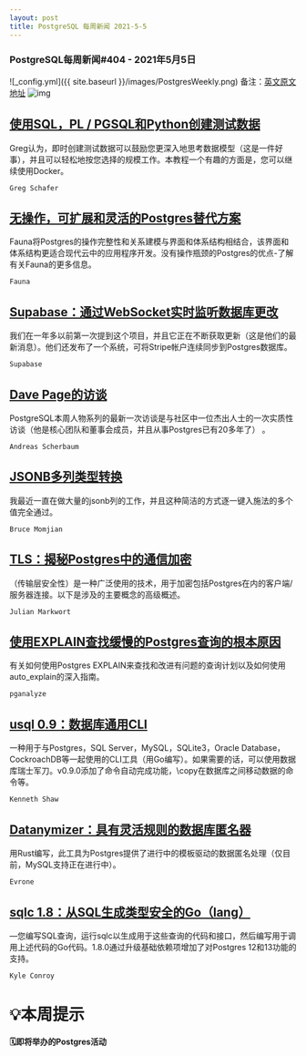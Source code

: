```yaml
---
layout: post
title: PostgreSQL 每周新闻 2021-5-5
---
```

### PostgreSQL每周新闻#404 - 2021年5月5日
![_config.yml]({{ site.baseurl }}/images/PostgresWeekly.png)
备注：[英文原文地址](https://postgresweekly.com/issues/404)
![img](https://res.cloudinary.com/cpress/image/upload/w_1280,e_sharpen:60/psuhygcnaxoh6wlhdjje.jpg)
## [使用SQL，PL / PGSQL和Python创建测试数据](https://postgresweekly.com/link/107378/web)
Greg认为，即时创建测试数据可以鼓励您更深入地思考数据模型（这是一件好事），并且可以轻松地按您选择的规模工作。本教程一个有趣的方面是，您可以继续使用Docker。


`Greg Schafer `
## [无操作，可扩展和灵活的Postgres替代方案](https://postgresweekly.com/link/107379/web)
Fauna将Postgres的操作完整性和关系建模与界面和体系结构相结合，该界面和体系结构更适合现代云中的应用程序开发。没有操作瓶颈的Postgres的优点-了解有关Fauna的更多信息。


`Fauna `
## [Supabase：通过WebSocket实时监听数据库更改](https://postgresweekly.com/link/107380/web)
我们在一年多以前第一次提到这个项目，并且它正在不断获取更新（这是他们的最新消息）。他们还发布了一个系统，可将Stripe帐户连续同步到Postgres数据库。


`Supabase `
## [Dave Page的访谈](https://postgresweekly.com/link/107383/web)
PostgreSQL本周人物系列的最新一次访谈是与社区中一位杰出人士的一次实质性访谈（他是核心团队和董事会成员，并且从事Postgres已有20多年了） 。


`Andreas Scherbaum `
## [JSONB多列类型转换](https://postgresweekly.com/link/107384/web)
我最近一直在做大量的jsonb列的工作，并且这种简洁的方式逐一键入施法的多个值完全通过。


`Bruce Momjian `
## [TLS：揭秘Postgres中的通信加密](https://postgresweekly.com/link/107385/web)
（传输层安全性）是一种广泛使用的技术，用于加密包括Postgres在内的客户端/服务器连接。以下是涉及的主要概念的高级概述。


`Julian Markwort `
## [使用EXPLAIN查找缓慢的Postgres查询的根本原因](https://postgresweekly.com/link/107386/web)
有关如何使用Postgres EXPLAIN来查找和改进有问题的查询计划以及如何使用auto_explain的深入指南。


`pganalyze `
## [usql 0.9：数据库通用CLI ](https://postgresweekly.com/link/107389/web)
一种用于与Postgres，SQL Server，MySQL，SQLite3，Oracle Database，CockroachDB等一起使用的CLI工具（用Go编写）。如果需要的话，可以使用数据库瑞士军刀。v0.9.0添加了命令自动完成功能，\copy在数据库之间移动数据的命令等。


`Kenneth Shaw `
## [Datanymizer：具有灵活规则的数据库匿名器](https://postgresweekly.com/link/107392/web)
用Rust编写，此工具为Postgres提供了进行中的模板驱动的数据匿名处理（仅目前，MySQL支持正在进行中）。


`Evrone `
## [sqlc 1.8：从SQL生成类型安全的Go（lang）](https://postgresweekly.com/link/107394/web)
—您编写SQL查询，运行sqlc以生成用于这些查询的代码和接口，然后编写用于调用上述代码的Go代码。1.8.0通过升级基础依赖项增加了对Postgres 12和13功能的支持。


`Kyle Conroy `
# 💡本周提示


**🗓即将举办的Postgres活动**
